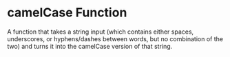 # camelCase Function

A function that takes a string input (which contains either spaces, underscores, or hyphens/dashes between words, but no combination of the two) and turns it into the camelCase version of that string.

